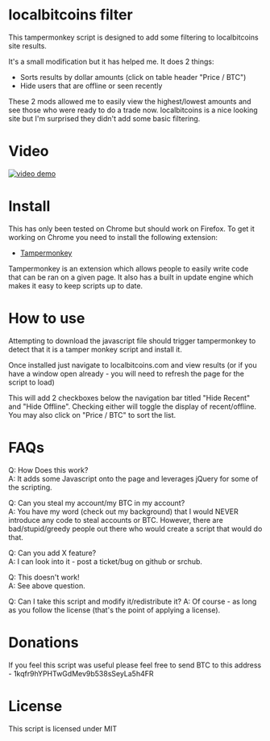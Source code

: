 # localbitcoins filter

This tampermonkey script is designed to add some filtering to localbitcoins site results.

It's a small modification but it has helped me. It does 2 things:

- Sorts results by dollar amounts (click on table header "Price / BTC")
- Hide users that are offline or seen recently

These 2 mods allowed me to easily view the highest/lowest amounts and see those who were ready to do a trade now. localbitcoins is a nice looking site but I'm surprised they didn't add some basic filtering.

# Video

[![video demo](http://img.youtube.com/vi/MuMQKhoemPo/0.jpg)](https://www.youtube.com/watch?v=MuMQKhoemPo "video demo")

# Install

This has only been tested on Chrome but should work on Firefox. To get it working on Chrome you need to install the following extension:

- [Tampermonkey](https://chrome.google.com/webstore/detail/tampermonkey/dhdgffkkebhmkfjojejmpbldmpobfkfo?hl=en)

Tampermonkey is an extension which allows people to easily write code that can be ran on a given page. It also has a built in update engine which makes it easy to keep scripts up to date.

# How to use

Attempting to download the javascript file should trigger tampermonkey to detect that it is a tamper monkey script and install it.

Once installed just navigate to localbitcoins.com and view results (or if you have a window open already - you will need to refresh the page for the script to load)

This will add 2 checkboxes below the navigation bar titled "Hide Recent" and "Hide Offline". Checking either will toggle the display of recent/offline. You may also click on "Price / BTC" to sort the list.

# FAQs

Q: How Does this work?  
A: It adds some Javascript onto the page and leverages jQuery for some of the scripting.

Q: Can you steal my account/my BTC in my account?  
A: You have my word (check out my background) that I would NEVER introduce any code to steal accounts or BTC. However, there are bad/stupid/greedy people out there who would create a script that would do that.

Q: Can you add X feature?  
A: I can look into it - post a ticket/bug on github or srchub.

Q: This doesn't work!  
A: See above question.

Q: Can I take this script and modify it/redistribute it?
A: Of course - as long as you follow the license (that's the point of applying a license).

# Donations

If you feel this script was useful please feel free to send BTC to this address - 1kqfr9hYPHTwGdMev9b538sSeyLa5h4FR

# License

This script is licensed under MIT
